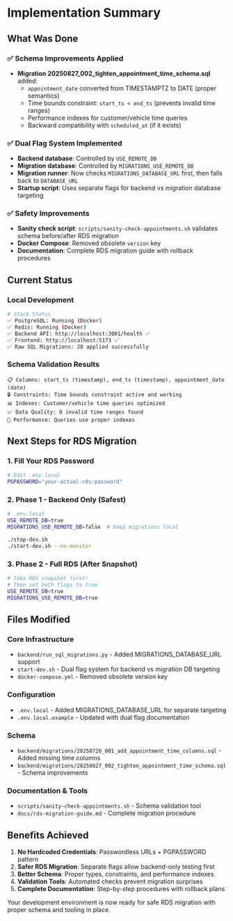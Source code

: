 # Implementation Summary

## What Was Done

### ✅ Schema Improvements Applied
- **Migration 20250827_002_tighten_appointment_time_schema.sql** added:
  - `appointment_date` converted from TIMESTAMPTZ to DATE (proper semantics)
  - Time bounds constraint: `start_ts < end_ts` (prevents invalid time ranges)
  - Performance indexes for customer/vehicle time queries
  - Backward compatibility with `scheduled_at` (if it exists)

### ✅ Dual Flag System Implemented
- **Backend database**: Controlled by `USE_REMOTE_DB`
- **Migration database**: Controlled by `MIGRATIONS_USE_REMOTE_DB`
- **Migration runner**: Now checks `MIGRATIONS_DATABASE_URL` first, then falls back to `DATABASE_URL`
- **Startup script**: Uses separate flags for backend vs migration database targeting

### ✅ Safety Improvements
- **Sanity check script**: `scripts/sanity-check-appointments.sh` validates schema before/after RDS migration
- **Docker Compose**: Removed obsolete `version` key
- **Documentation**: Complete RDS migration guide with rollback procedures

## Current Status

### Local Development
```bash
# Stack Status
✅ PostgreSQL: Running (Docker)
✅ Redis: Running (Docker)
✅ Backend API: http://localhost:3001/health ✅
✅ Frontend: http://localhost:5173 ✅
✅ Raw SQL Migrations: 20 applied successfully
```

### Schema Validation Results
```
📋 Columns: start_ts (timestamp), end_ts (timestamp), appointment_date (date)
🔒 Constraints: Time bounds constraint active and working
📊 Indexes: Customer/vehicle time queries optimized
📈 Data Quality: 0 invalid time ranges found
🚀 Performance: Queries use proper indexes
```

## Next Steps for RDS Migration

### 1. Fill Your RDS Password
```bash
# Edit .env.local
PGPASSWORD="your-actual-rds-password"
```

### 2. Phase 1 - Backend Only (Safest)
```bash
# .env.local
USE_REMOTE_DB=true
MIGRATIONS_USE_REMOTE_DB=false  # Keep migrations local

./stop-dev.sh
./start-dev.sh --no-monitor
```

### 3. Phase 2 - Full RDS (After Snapshot)
```bash
# Take RDS snapshot first!
# Then set both flags to true
USE_REMOTE_DB=true
MIGRATIONS_USE_REMOTE_DB=true
```

## Files Modified

### Core Infrastructure
- `backend/run_sql_migrations.py` - Added MIGRATIONS_DATABASE_URL support
- `start-dev.sh` - Dual flag system for backend vs migration DB targeting
- `docker-compose.yml` - Removed obsolete version key

### Configuration
- `.env.local` - Added MIGRATIONS_DATABASE_URL for separate targeting
- `.env.local.example` - Updated with dual flag documentation

### Schema
- `backend/migrations/20250726_001_add_appointment_time_columns.sql` - Added missing time columns
- `backend/migrations/20250827_002_tighten_appointment_time_schema.sql` - Schema improvements

### Documentation & Tools
- `scripts/sanity-check-appointments.sh` - Schema validation tool
- `docs/rds-migration-guide.md` - Complete migration procedure

## Benefits Achieved

1. **No Hardcoded Credentials**: Passwordless URLs + PGPASSWORD pattern
2. **Safer RDS Migration**: Separate flags allow backend-only testing first
3. **Better Schema**: Proper types, constraints, and performance indexes
4. **Validation Tools**: Automated checks prevent migration surprises
5. **Complete Documentation**: Step-by-step procedures with rollback plans

Your development environment is now ready for safe RDS migration with proper schema and tooling in place.
